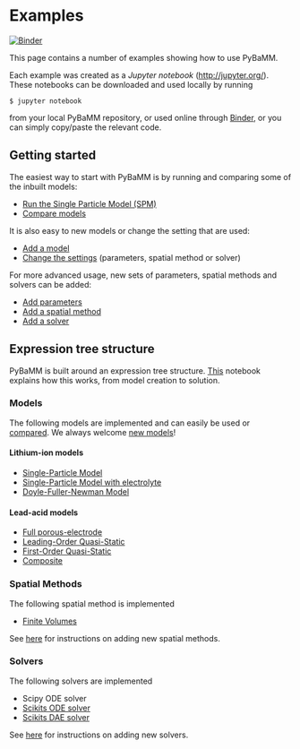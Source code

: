 # Examples

[![Binder](https://mybinder.org/badge_logo.svg)](https://mybinder.org/v2/gh/pybamm-team/PyBaMM/master)

This page contains a number of examples showing how to use PyBaMM.

Each example was created as a _Jupyter notebook_ (http://jupyter.org/).
These notebooks can be downloaded and used locally by running
```
$ jupyter notebook
```
from your local PyBaMM repository, or used online through [Binder](https://mybinder.org/v2/gh/pybamm-team/PyBaMM/master), or you can simply copy/paste the relevant code.

## Getting started

The easiest way to start with PyBaMM is by running and comparing some of the inbuilt models:
- [Run the Single Particle Model (SPM)](./models/SPM.ipynb)
- [Compare models](./compare-models.ipynb)

It is also easy to new models or change the setting that are used:
- [Add a model](./add-model.ipynb)
- [Change the settings](./change-settings.ipynb) (parameters, spatial method or solver)

For more advanced usage, new sets of parameters, spatial methods and solvers can be added:
- [Add parameters](https://pybamm.readthedocs.io/en/latest/tutorials/add-parameter-values.html)
- [Add a spatial method](https://pybamm.readthedocs.io/en/latest/tutorials/add-spatial-method.html)
- [Add a solver](https://pybamm.readthedocs.io/en/latest/tutorials/add-solver.html)

## Expression tree structure

PyBaMM is built around an expression tree structure. [This](expression-tree.ipynb)
notebook explains how this works, from model creation to solution.

### Models

The following models are implemented and can easily be used or [compared](./compare-models.ipynb). We always welcome [new models](./add-model.ipynb)!

#### Lithium-ion models

- [Single-Particle Model](./models/SPM.ipynb)
- [Single-Particle Model with electrolyte](./models/SPMe.ipynb)
- [Doyle-Fuller-Newman Model](./models/DFN.ipynb)

#### Lead-acid models

- [Full porous-electrode](./models/lead-acid-full.ipynb)
- [Leading-Order Quasi-Static](./models/lead-acid-LOQS.ipynb)
- [First-Order Quasi-Static](./models/lead-acid-FOQS.ipynb)
- [Composite](./models/lead-acid-composite.ipynb)

### Spatial Methods

The following spatial method is implemented
- [Finite Volumes](./spatial_methods/finite-volumes.ipynb)

See [here](https://pybamm.readthedocs.io/en/latest/tutorials/add-spatial-method.html) for instructions on adding new spatial methods.

### Solvers

The following solvers are implemented
- Scipy ODE solver
- [Scikits ODE solver](./solvers/scikits-ode-solver.ipynb)
- [Scikits DAE solver](./solvers/scikits-dae-solver.ipynb)

See [here](https://pybamm.readthedocs.io/en/latest/tutorials/add-solver.html) for instructions on adding new solvers.
